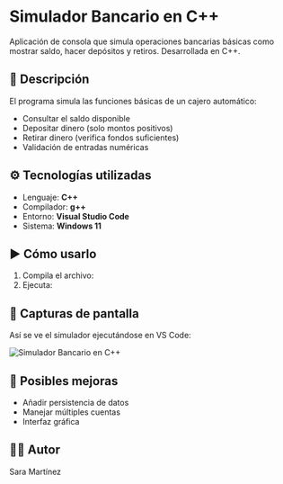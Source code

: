 # Simulador Bancario en C++
Aplicación de consola que simula operaciones bancarias básicas como mostrar saldo, hacer depósitos y retiros. Desarrollada en C++.

## 📌 Descripción
El programa simula las funciones básicas de un cajero automático:

- Consultar el saldo disponible
- Depositar dinero (solo montos positivos)
- Retirar dinero (verifica fondos suficientes)
- Validación de entradas numéricas

## ⚙️ Tecnologías utilizadas
- Lenguaje: **C++**
- Compilador: **g++**
- Entorno: **Visual Studio Code**
- Sistema: **Windows 11**

## ▶️ Cómo usarlo
1. Compila el archivo:
2. Ejecuta:


## 📸 Capturas de pantalla
Así se ve el simulador ejecutándose en VS Code:

![Simulador Bancario en C++](Captura%20de%20pantalla%20(179).png)


## 🚀 Posibles mejoras
- Añadir persistencia de datos
- Manejar múltiples cuentas
- Interfaz gráfica

## 🧑‍💻 Autor
Sara Martínez
